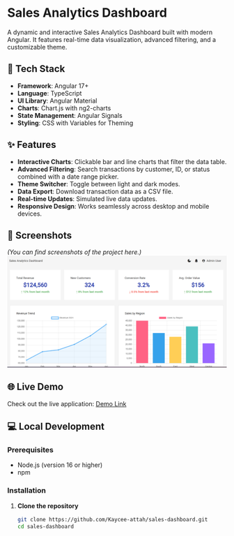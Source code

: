 # Sales Analytics Dashboard

A dynamic and interactive Sales Analytics Dashboard built with modern Angular. It features real-time data visualization, advanced filtering, and a customizable theme.

## 🚀 Tech Stack

- **Framework**: Angular 17+
- **Language**: TypeScript
- **UI Library**: Angular Material
- **Charts**: Chart.js with ng2-charts
- **State Management**: Angular Signals
- **Styling**: CSS with Variables for Theming

## ✨ Features

- **Interactive Charts**: Clickable bar and line charts that filter the data table.
- **Advanced Filtering**: Search transactions by customer, ID, or status combined with a date range picker.
- **Theme Switcher**: Toggle between light and dark modes.
- **Data Export**: Download transaction data as a CSV file.
- **Real-time Updates**: Simulated live data updates.
- **Responsive Design**: Works seamlessly across desktop and mobile devices.

## 📸 Screenshots

*(You can find screenshots of the project here.)*
*![Dashboard Preview](./frontend/src/Screenshot%20(37).png)*

## 🌐 Live Demo

Check out the live application: [Demo Link](https://kaycee-attah.github.io/sales-dashboard/)

## 💻 Local Development

### Prerequisites

- Node.js (version 16 or higher)
- npm

### Installation

1. **Clone the repository**
   ```bash
   git clone https://github.com/Kaycee-attah/sales-dashboard.git
   cd sales-dashboard